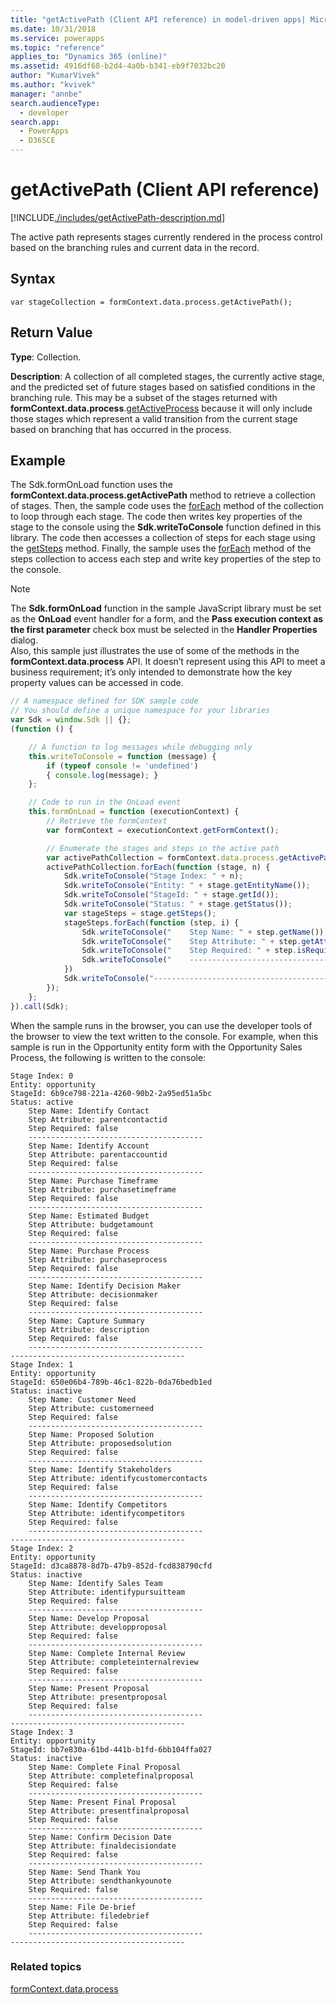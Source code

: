 ```yaml
---
title: "getActivePath (Client API reference) in model-driven apps| MicrosoftDocs"
ms.date: 10/31/2018
ms.service: powerapps
ms.topic: "reference"
applies_to: "Dynamics 365 (online)"
ms.assetid: 4916df68-b2d4-4a0b-b341-eb9f7032bc20
author: "KumarVivek"
ms.author: "kvivek"
manager: "annbe"
search.audienceType: 
  - developer
search.app: 
  - PowerApps
  - D365CE
---
```

# getActivePath (Client API reference)



[!INCLUDE[./includes/getActivePath-description.md](./includes/getActivePath-description.md)]

The active path represents stages currently rendered in the process control based on the branching rules and current data in the record.

## Syntax

`var stageCollection = formContext.data.process.getActivePath();`

## Return Value

**Type**: Collection. 

**Description**: A collection of all completed stages, the currently active stage, and the predicted set of future stages based on satisfied conditions in the branching rule. This may be a subset of the stages returned with **formContext.data.process**.[getActiveProcess](../activeprocess/getActiveProcess.md) because it will only include those stages which represent a valid transition from the current stage based on branching that has occurred in the process.

## Example

The Sdk.formOnLoad function uses the **formContext.data.process.getActivePath** method to retrieve a collection of stages. Then, the sample code uses the [forEach](../../collections/forEach.md) method of the collection to loop through each stage. The code then writes key properties of the stage to the console using the **Sdk.writeToConsole** function defined in this library. The code then accesses a collection of steps for each stage using the [getSteps](../stage/getSteps.md) method. Finally, the sample uses the [forEach](../../collections/forEach.md) method of the steps collection to access each step and write key properties of the step to the console.

>[!NOTE]
>The **Sdk.formOnLoad** function in the sample JavaScript library must be set as the **OnLoad** event handler for a form, and the **Pass execution context as the first parameter** check box must be selected in the **Handler Properties** dialog.<br/>Also, this sample just illustrates the use of some of the methods in the **formContext.data.process** API. It doesn’t represent using this API to meet a business requirement; it’s only intended to demonstrate how the key property values can be accessed in code.

```JavaScript
// A namespace defined for SDK sample code
// You should define a unique namespace for your libraries
var Sdk = window.Sdk || {};
(function () {

    // A function to log messages while debugging only
    this.writeToConsole = function (message) {
        if (typeof console != 'undefined')
        { console.log(message); }
    };

    // Code to run in the OnLoad event 
    this.formOnLoad = function (executionContext) {
        // Retrieve the formContext
        var formContext = executionContext.getFormContext();

        // Enumerate the stages and steps in the active path
        var activePathCollection = formContext.data.process.getActivePath();
        activePathCollection.forEach(function (stage, n) {
            Sdk.writeToConsole("Stage Index: " + n);
            Sdk.writeToConsole("Entity: " + stage.getEntityName());
            Sdk.writeToConsole("StageId: " + stage.getId());
            Sdk.writeToConsole("Status: " + stage.getStatus());
            var stageSteps = stage.getSteps();
            stageSteps.forEach(function (step, i) {
                Sdk.writeToConsole("    Step Name: " + step.getName());
                Sdk.writeToConsole("    Step Attribute: " + step.getAttribute());
                Sdk.writeToConsole("    Step Required: " + step.isRequired());
                Sdk.writeToConsole("    ---------------------------------------")
            })
            Sdk.writeToConsole("---------------------------------------")
        });
    };
}).call(Sdk);
```

When the sample runs in the browser, you can use the developer tools of the browser to view the text written to the console. For example, when this sample is run in the Opportunity entity form with the Opportunity Sales Process, the following is written to the console:

```
Stage Index: 0
Entity: opportunity
StageId: 6b9ce798-221a-4260-90b2-2a95ed51a5bc
Status: active
    Step Name: Identify Contact
    Step Attribute: parentcontactid
    Step Required: false
    ---------------------------------------
    Step Name: Identify Account
    Step Attribute: parentaccountid
    Step Required: false
    ---------------------------------------
    Step Name: Purchase Timeframe
    Step Attribute: purchasetimeframe
    Step Required: false
    ---------------------------------------
    Step Name: Estimated Budget
    Step Attribute: budgetamount
    Step Required: false
    ---------------------------------------
    Step Name: Purchase Process
    Step Attribute: purchaseprocess
    Step Required: false
    ---------------------------------------
    Step Name: Identify Decision Maker
    Step Attribute: decisionmaker
    Step Required: false
    ---------------------------------------
    Step Name: Capture Summary
    Step Attribute: description
    Step Required: false
    ---------------------------------------
---------------------------------------
Stage Index: 1
Entity: opportunity
StageId: 650e06b4-789b-46c1-822b-0da76bedb1ed
Status: inactive
    Step Name: Customer Need
    Step Attribute: customerneed
    Step Required: false
    ---------------------------------------
    Step Name: Proposed Solution
    Step Attribute: proposedsolution
    Step Required: false
    ---------------------------------------
    Step Name: Identify Stakeholders
    Step Attribute: identifycustomercontacts
    Step Required: false
    ---------------------------------------
    Step Name: Identify Competitors
    Step Attribute: identifycompetitors
    Step Required: false
    ---------------------------------------
---------------------------------------
Stage Index: 2
Entity: opportunity
StageId: d3ca8878-8d7b-47b9-852d-fcd838790cfd
Status: inactive
    Step Name: Identify Sales Team
    Step Attribute: identifypursuitteam
    Step Required: false
    ---------------------------------------
    Step Name: Develop Proposal
    Step Attribute: developproposal
    Step Required: false
    ---------------------------------------
    Step Name: Complete Internal Review
    Step Attribute: completeinternalreview
    Step Required: false
    ---------------------------------------
    Step Name: Present Proposal
    Step Attribute: presentproposal
    Step Required: false
    ---------------------------------------
---------------------------------------
Stage Index: 3
Entity: opportunity
StageId: bb7e830a-61bd-441b-b1fd-6bb104ffa027
Status: inactive
    Step Name: Complete Final Proposal
    Step Attribute: completefinalproposal
    Step Required: false
    ---------------------------------------
    Step Name: Present Final Proposal
    Step Attribute: presentfinalproposal
    Step Required: false
    ---------------------------------------
    Step Name: Confirm Decision Date
    Step Attribute: finaldecisiondate
    Step Required: false
    ---------------------------------------
    Step Name: Send Thank You
    Step Attribute: sendthankyounote
    Step Required: false
    ---------------------------------------
    Step Name: File De-brief
    Step Attribute: filedebrief
    Step Required: false
    ---------------------------------------
---------------------------------------
```

### Related topics

[formContext.data.process](../../formContext-data-process.md)
 


